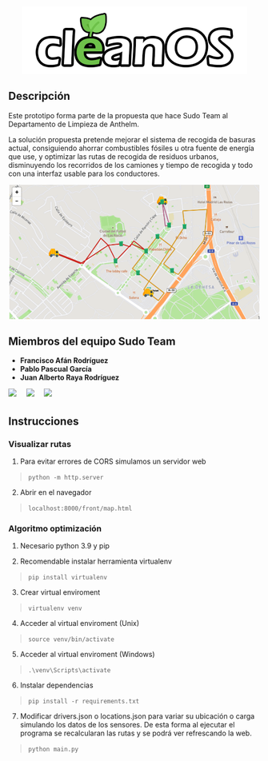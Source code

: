 <p align="center">

<img src="https://raw.githubusercontent.com/Juanal07/recogida-residuos/main/front/img/cleanos.png?token=GHSAT0AAAAAABKWIXK55FROERACWJSBX7BGYSSSPSA"  />

</p>

## Descripción

Este prototipo forma parte de la propuesta que hace Sudo Team al Departamento de Limpieza de Anthelm.

La solución propuesta pretende mejorar el sistema de recogida de basuras actual,
consiguiendo ahorrar combustibles fósiles u otra fuente de energía que use, y optimizar las rutas de recogida de residuos urbanos,
disminuyendo los recorridos de los camiones y tiempo de recogida y todo con una interfaz usable para los conductores.

<p align="center">
<img src="https://raw.githubusercontent.com/Juanal07/recogida-residuos/main/front/img/rutas.png?token=GHSAT0AAAAAABKWIXK5OKROQG7MYHT4CPF2YSSTPMA" width="500" />
</p>

## Miembros del equipo Sudo Team

- **Francisco Afán Rodríguez**
- **Pablo Pascual García**
- **Juan Alberto Raya Rodríguez**

[<img src="https://avatars.githubusercontent.com/u/45666661?v=4" width="100px;"/><sub><b></b></sub>](https://github.com/N3oZ3r0)&nbsp;&nbsp;&nbsp;&nbsp;
[<img src="https://avatars.githubusercontent.com/u/59370966?v=4" width="100px;"/><sub><b></b></sub>](https://github.com/pablopascu99)&nbsp;&nbsp;&nbsp;&nbsp;
[<img src="https://avatars.githubusercontent.com/u/22559891?v=4" width="100px;"/><sub><b></b></sub>](https://github.com/juanal07)&nbsp;&nbsp;&nbsp;&nbsp;

## Instrucciones

### Visualizar rutas

1. Para evitar errores de CORS simulamos un servidor web

> `python -m http.server`

2. Abrir en el navegador

> `localhost:8000/front/map.html`

### Algoritmo optimización

1. Necesario python 3.9 y pip

2. Recomendable instalar herramienta virtualenv

> `pip install virtualenv`

3. Crear virtual enviroment

> `virtualenv venv`

4. Acceder al virtual enviroment (Unix)

> `source venv/bin/activate`

5. Acceder al virtual enviroment (Windows)

> `.\venv\Scripts\activate`

6. Instalar dependencias

> `pip install -r requirements.txt`

7. Modificar drivers.json o locations.json para variar su ubicación o carga simulando
   los datos de los sensores. De esta forma al ejecutar
   el programa se recalcularan las rutas y se podrá ver refrescando la web.

> `python main.py`
